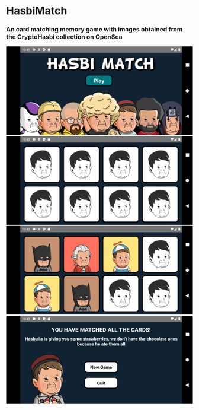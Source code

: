 # HasbiMatch
### An card matching memory game with images obtained from the CryptoHasbi collection on OpenSea
<p align="center">
  <img src="Screenshots\Screenshot_1661503262.png" width="600" >
  <img src="Screenshots\Screenshot_1661503364.png" width="600" >
  <img src="Screenshots\Screenshot_1661503390.png" width="600" >
  <img src="Screenshots\Screenshot_1661503398.png" width="600" >
</p>

